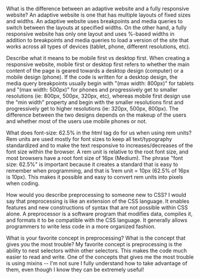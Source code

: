 What is the difference between an adaptive website and a fully responsive website?
An adaptive website is one that has multiple layouts of fixed sizes and widths. An adaptive website uses breakpoints and media queries to switch between the layouts at specified widths. On the other hand, a fully responsive website has only one layout and uses %-based widths in addition to breakpoints and media queries to load a version of the site that works across all types of devices (tablet, phone, different resolutions, etc).

Describe what it means to be mobile first vs desktop first.
When creating a responsive website, mobile first or desktop first refers to whether the main content of the page is geared towards a desktop design (computer) or a mobile design (phone). If the code is written for a desktop design, the media query breakpoints usually begin with "(max width: 800px)" for tablets and "(max width: 500px)" for phones and progressively get to smaller resolutions (ie: 800px, 500px, 320px, etc), whereas mobile first design use the "min width" property and begin with the smaller resolutions first and progressively get to higher resolutions (ie: 320px, 500px, 800px). The difference between the two designs depends on the makeup of the users and whether most of the users use mobile phones or not.

What does font-size: 62.5% in the html tag do for us when using rem units?
Rem units are used mostly for font sizes to keep all text/typography standardized and to make the text responsive to increases/decreases of the font size within the browser. A rem unit is relative to the root font size, and most browsers have a root font size of 16px (Medium). The phrase "font size: 62.5%" is important because it creates a standard that is easy to remember when programming, and that is 1rem unit = 10px (62.5% of 16px is 10px). This makes it possible and easy to convert rem units into pixels when coding.

How would you describe preprocessing to someone new to CSS?
I would say that preprocessing is like an extension of the CSS language. It enables features and new constructions of syntax that are not possible within CSS alone. A preprocessor is a software program that modifies data, compiles it, and formats it to be compatible with the CSS language. It generally allows programmers to write less code in a more organized fashion.

What is your favorite concept in preprocessing? What is the concept that gives you the most trouble?
My favorite concept is preprocessing is the ability to nest selectors within other selectors. This makes the code much easier to read and write. One of the concepts that gives me the most trouble is using mixins -- I'm not sure I fully understand how to take advantage of them, even though I know they can be extremely useful!